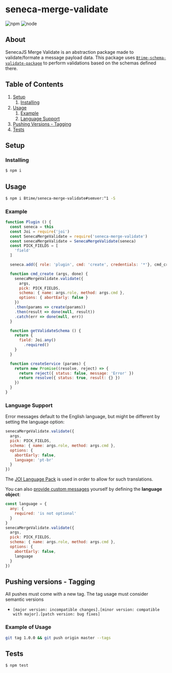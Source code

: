 # seneca-merge-validate

![npm](https://img.shields.io/badge/npm-v5.6.1-blue.svg) ![node](https://img.shields.io/badge/node-v8.9.0-brightgreen.svg)

## About

SenecaJS Merge Validate is an abstraction package made to validate/formate a message payload data.
This package uses [`Btime-schema-validate-package`](https://github.com/Btime/btime-schema-validate-package) to perform validations based on the schemas defined there.

## Table of Contents

1. [Setup](#setup)
    1. [Installing](#installing)
1. [Usage](#usage)
    1. [Example](#example)
    1. [Language Support](#language-support)
1. [Pushing Versions - Tagging](#pushing-versions---tagging)
1. [Tests](#tests)

## Setup

### Installing

```bash
$ npm i
```

## Usage

```bash
$ npm i Btime/seneca-merge-validate#semver:^1 -S
```

### Example

```js
function Plugin () {
  const seneca = this
  const Joi = require('joi')
  const SenecaMergeValidate = require('seneca-merge-validate')
  const senecaMergeValidate = SenecaMergeValidate(seneca)
  const PICK_FIELDS = [
    'field'
  ]

  seneca.add({ role: 'plugin', cmd: 'create', credentials: '*'}, cmd_create)

  function cmd_create (args, done) {
    senecaMergeValidate.validate({
      args,
      pick: PICK_FIELDS,
      schema: { name: args.role, method: args.cmd },
      options: { abortEarly: false }
    })
    .then(params => create(params))
    .then(result => done(null, result))
    .catch(err => done(null, err))
  }

  function getValidateSchema () {
    return {
      field: Joi.any()
        .required()
    }
  }

  function createService (params) {
    return new Promise((resolve, reject) => {
      return reject({ status: false, message: 'Error' })
      return resolve({ status: true, result: {} })
    })
  }
}
```

### Language Support
Error messages default to the English language, but might be different by
setting the language option:
```js
senecaMergeValidate.validate({
  args,
  pick: PICK_FIELDS,
  schema: { name: args.role, method: args.cmd },
  options: {
    abortEarly: false,
    language: 'pt-br'
  }
})
```
The [JOI Language Pack](https://github.com/Btime/joi-language-package) is used in order to allow for such translations.

You can also [provide custom messages](https://github.com/hapijs/joi/blob/master/API.md#validatevalue-schema-options-callback) yourself by defining the **language object**:

```js
const language = {
  any: {
    required: 'is not optional'
  }
}
senecaMergeValidate.validate({
  args,
  pick: PICK_FIELDS,
  schema: { name: args.role, method: args.cmd },
  options: {
    abortEarly: false,
    language
  }
})
```

## Pushing versions - Tagging

All pushes must come with a new tag. The tag usage must consider semantic versions

- `[major version: incompatible changes].[minor version: compatible with major].[patch version: bug fixes]`

### Example of Usage

```bash
git tag 1.0.0 && git push origin master --tags
```

## Tests

```bash
$ npm test
```
